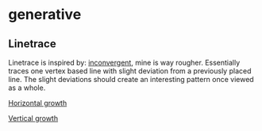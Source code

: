 # generative

## Linetrace
Linetrace is inspired by: [inconvergent](https://inconvergent.net/generative/linetrace/), mine is way rougher.
Essentially traces one vertex based line with slight deviation from a 
previously placed line. The slight deviations should create an interesting
pattern once viewed as a whole.

[Horizontal growth](https://isaaczurn.github.io/generative/horizontal.html)

[Vertical growth](https://isaaczurn.github.io/generative/vertical.html)

